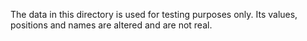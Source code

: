 The data in this directory is used for testing purposes only. Its values, positions and names are altered and are not real. 
